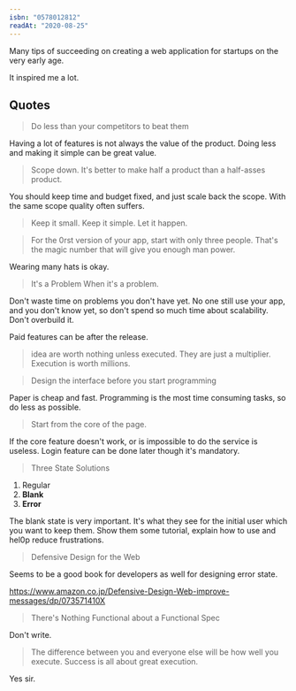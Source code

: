 ```yaml
---
isbn: "0578012812"
readAt: "2020-08-25"
---
```


Many tips of succeeding on creating a web application for startups on the very early age.

It inspired me a lot.

## Quotes

> Do less than your competitors to beat them

Having a lot of features is not always the value of the product. Doing less and making it simple can be great value.

> Scope down. It's better to make half a product than a half-asses product.

You should keep time and budget fixed, and just scale back the scope. With the same scope quality often suffers.

> Keep it small. Keep it simple. Let it happen.

> For the 0rst version of your app, start with only three people. That's the magic number that will give you enough man power.

Wearing many hats is okay. 

> It's a Problem When it's a problem.

Don't waste time on problems you don't have yet. No one still use your app, and you don't know yet, so don't spend so much time about scalability. Don't overbuild it.

Paid features can be after the release.

> idea are worth nothing unless executed. They are just a multiplier. Execution is worth millions.

> Design the interface before you start programming

Paper is cheap and fast.
Programming is the most time consuming tasks, so do less as possible.

> Start from the core of the page.

If the core feature doesn't work, or is impossible to do the service is useless. Login feature can be done later though it's mandatory.

> Three State Solutions

1. Regular
2. **Blank**
3. **Error**

The blank state is very important. It's what they see for the initial user which you want to keep them. Show them some tutorial, explain how to use and hel0p reduce frustrations.

> Defensive Design for the Web

Seems to be a good book for developers as well for designing error state.

https://www.amazon.co.jp/Defensive-Design-Web-improve-messages/dp/073571410X

> There's Nothing Functional about a Functional Spec

Don't write. 

> The difference between you and everyone else will be how well you execute. Success is all about great execution.

Yes sir.
